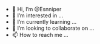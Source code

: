 - 👋 Hi, I’m @Esnniper
- 👀 I’m interested in ...
- 🌱 I’m currently learning ...
- 💞️ I’m looking to collaborate on ...
- 📫 How to reach me ...

<!---
Esnniper/Esnniper is a ✨ special ✨ repository because its `README.md` (this file) appears on your GitHub profile.
You can click the Preview link to take a look at your changes.
--->
